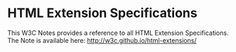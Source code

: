 # HTML Extension Specifications

This W3C Notes provides a reference to all HTML Extension Specifications. The Note is available here:
http://w3c.github.io/html-extensions/